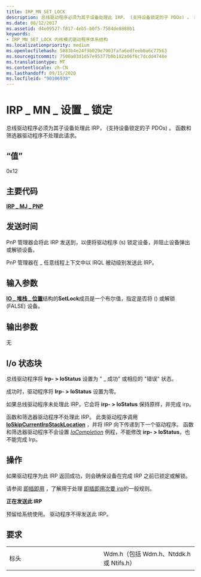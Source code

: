 ```yaml
---
title: IRP_MN_SET_LOCK
description: 总线驱动程序必须为其子设备处理此 IRP， (支持设备锁定的子 PDOs) 。 函数和筛选器驱动程序不处理此请求。
ms.date: 08/12/2017
ms.assetid: d4e09527-f817-4eb5-b0f5-7584de8888b1
keywords:
- IRP_MN_SET_LOCK 内核模式驱动程序体系结构
ms.localizationpriority: medium
ms.openlocfilehash: 5083b4e24f9b029e7903fafa6edfeeb0a6c77563
ms.sourcegitcommit: 7500a03d1d57e95377b0b182a06f6c7dcdd4748e
ms.translationtype: MT
ms.contentlocale: zh-CN
ms.lasthandoff: 09/15/2020
ms.locfileid: "90106938"
---
```

# <a name="irp_mn_set_lock"></a>IRP \_ MN \_ 设置 \_ 锁定


总线驱动程序必须为其子设备处理此 IRP， (支持设备锁定的子 PDOs) 。 函数和筛选器驱动程序不处理此请求。

## <a name="value"></a>“值”

0x12

<a name="major-code"></a>主要代码
----------

[**IRP \_ MJ \_ PNP**](irp-mj-pnp.md)

<a name="when-sent"></a>发送时间
---------

PnP 管理器会将此 IRP 发送到，以便将驱动程序 (s) 锁定设备，并阻止设备弹出或解锁设备。

PnP 管理器在 \_ 任意线程上下文中以 IRQL 被动级别发送此 IRP。

## <a name="input-parameters"></a>输入参数


[**IO \_ 堆栈 \_ 位置**](/windows-hardware/drivers/ddi/wdm/ns-wdm-_io_stack_location)结构的**SetLock**成员是一个布尔值，指定是否将 () 或解锁 (FALSE) 设备。

## <a name="output-parameters"></a>输出参数


无

## <a name="io-status-block"></a>I/o 状态块


总线驱动程序将 **Irp- &gt; IoStatus** 设置为 " \_ 成功" 或相应的 "错误" 状态。

成功时，驱动程序将 **Irp- &gt; IoStatus** 设置为零。

如果总线驱动程序未处理此 IRP，它会将 **irp- &gt; IoStatus** 保持原样，并完成 irp。

函数和筛选器驱动程序不处理此 IRP。 此类驱动程序调用 [**IoSkipCurrentIrpStackLocation**](./mm-bad-pointer.md) ，并将 IRP 向下传递到下一个驱动程序。 函数和筛选器驱动程序不会设置 [*IoCompletion*](/windows-hardware/drivers/ddi/wdm/nc-wdm-io_completion_routine) 例程，不能修改 **irp- &gt; IoStatus**，也不能完成 Irp。

<a name="operation"></a>操作
---------

如果驱动程序为此 IRP 返回成功，则会确保设备在完成 IRP 之前已锁定或解锁。

请参阅 [即插即用](./introduction-to-plug-and-play.md) ，了解用于处理 [即插即用次要 irp](plug-and-play-minor-irps.md)的一般规则。

**正在发送此 IRP**

预留给系统使用。 驱动程序不得发送此 IRP。

<a name="requirements"></a>要求
------------

<table>
<colgroup>
<col width="50%" />
<col width="50%" />
</colgroup>
<tbody>
<tr class="odd">
<td><p>标头</p></td>
<td>Wdm.h（包括 Wdm.h、Ntddk.h 或 Ntifs.h）</td>
</tr>
</tbody>
</table>

 

